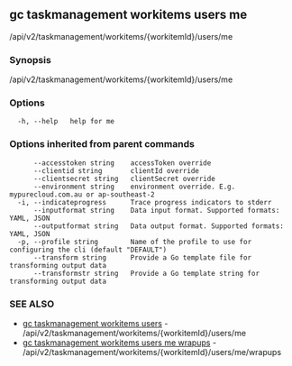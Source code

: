 ## gc taskmanagement workitems users me

/api/v2/taskmanagement/workitems/{workitemId}/users/me

### Synopsis

/api/v2/taskmanagement/workitems/{workitemId}/users/me

### Options

```
  -h, --help   help for me
```

### Options inherited from parent commands

```
      --accesstoken string    accessToken override
      --clientid string       clientId override
      --clientsecret string   clientSecret override
      --environment string    environment override. E.g. mypurecloud.com.au or ap-southeast-2
  -i, --indicateprogress      Trace progress indicators to stderr
      --inputformat string    Data input format. Supported formats: YAML, JSON
      --outputformat string   Data output format. Supported formats: YAML, JSON
  -p, --profile string        Name of the profile to use for configuring the cli (default "DEFAULT")
      --transform string      Provide a Go template file for transforming output data
      --transformstr string   Provide a Go template string for transforming output data
```

### SEE ALSO

* [gc taskmanagement workitems users](gc_taskmanagement_workitems_users.html)	 - /api/v2/taskmanagement/workitems/{workitemId}/users/me
* [gc taskmanagement workitems users me wrapups](gc_taskmanagement_workitems_users_me_wrapups.html)	 - /api/v2/taskmanagement/workitems/{workitemId}/users/me/wrapups


